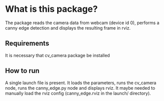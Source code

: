 # What is this package? 

The package reads the camera data from webcam (device id 0), performs a canny edge detection and displays the resulting frame in rviz.

## Requirements

It is necessary that cv_camera package be installed

## How to run

A single launch file is present. It loads the parameters, runs the cv_camera node, runs the canny_edge.py node and displays rviz. It maybe needed to manually load the rviz config (canny_edge.rviz in the launch/ directory). 